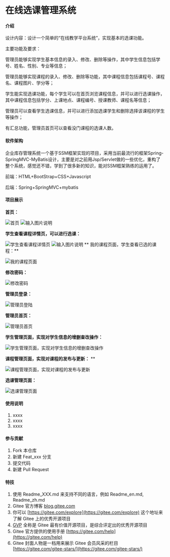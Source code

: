 # 在线选课管理系统

#### 介绍
设计内容：设计一个简单的“在线教学平台系统”，实现基本的选课功能。

主要功能及要求：

管理员能够实现学生基本信息的录入、修改、删除等操作，其中学生信息包括学号、姓名、性别、专业等信息；

管理员能够实现课程的录入、修改、删除等功能，其中课程信息包括课程号、课程名、课程图片、学分等；

学生能实现选课功能，每个学生可以在首页浏览课程信息，并可以进行选课操作，其中课程信息包括学分、上课地点、课程编号、授课教师、课程名等信息；

管理员可以查看学生选课信息，并可以进行添加选课学生和删除选择该课程的学生等操作；

有汇总功能，管理员首页可以查看没门课程的选课人数。



#### 软件架构
企业库存管理系统一个基于SSM框架实现的项目，采用当前最流行的框架Spring-SpringMVC-MyBatis设计，主要是对之前用Jsp/Servlet做的一些优化，重构了整个系统，感觉还不错，学到了很多新的知识，能对SSM框架熟练的运用了。

前端：HTML+BootStrap+CSS+Javascript	
	
后端：Spring+SpringMVC+mybatis


#### 项目展示
 **首页：** 

![首页](https://images.gitee.com/uploads/images/2020/1014/105259_4b95c8e5_5739681.png "屏幕截图.png")
![输入图片说明](https://images.gitee.com/uploads/images/2020/1014/105402_a6cb4e8e_5739681.png "屏幕截图.png")

 **学生查看课程详情页，可以进行选课：** 

![学生查看课程详情页](https://images.gitee.com/uploads/images/2020/1014/105412_13afd7df_5739681.png "屏幕截图.png")
![输入图片说明](https://images.gitee.com/uploads/images/2020/1014/105431_9a373700_5739681.png "屏幕截图.png")
 **
我的课程页面，学生查看已选的课程：** 

![我的课程页面](https://images.gitee.com/uploads/images/2020/1014/105439_26021547_5739681.png "屏幕截图.png")

 **修改密码：** 

![修改密码](https://images.gitee.com/uploads/images/2020/1014/105457_a1ae4da3_5739681.png "屏幕截图.png")

 **管理员登录：** 

![管理员登陆](https://images.gitee.com/uploads/images/2020/1014/105515_44989962_5739681.png "屏幕截图.png")

 **管理员首页：** 

![管理员首页](https://images.gitee.com/uploads/images/2020/1014/105528_9c2c0ec2_5739681.png "屏幕截图.png")

 **学生管理页面，实现对学生信息的增删查改操作：** 

![学生管理页面，实现对学生信息的增删查改操作](https://images.gitee.com/uploads/images/2020/1014/105545_75298320_5739681.png "屏幕截图.png")
 
 **课程管理页面，实现对课程的发布与更新：** ** 

![课程管理页面，实现对课程的发布与更新](https://images.gitee.com/uploads/images/2020/1014/105627_824ea7b5_5739681.png "屏幕截图.png")

 **选课管理页面：** 

![选课管理页面](https://images.gitee.com/uploads/images/2020/1014/105657_4a9695c6_5739681.png "屏幕截图.png")


#### 使用说明

1.  xxxx
2.  xxxx
3.  xxxx

#### 参与贡献

1.  Fork 本仓库
2.  新建 Feat_xxx 分支
3.  提交代码
4.  新建 Pull Request


#### 特技

1.  使用 Readme\_XXX.md 来支持不同的语言，例如 Readme\_en.md, Readme\_zh.md
2.  Gitee 官方博客 [blog.gitee.com](https://blog.gitee.com)
3.  你可以 [https://gitee.com/explore](https://gitee.com/explore) 这个地址来了解 Gitee 上的优秀开源项目
4.  [GVP](https://gitee.com/gvp) 全称是 Gitee 最有价值开源项目，是综合评定出的优秀开源项目
5.  Gitee 官方提供的使用手册 [https://gitee.com/help](https://gitee.com/help)
6.  Gitee 封面人物是一档用来展示 Gitee 会员风采的栏目 [https://gitee.com/gitee-stars/](https://gitee.com/gitee-stars/)
